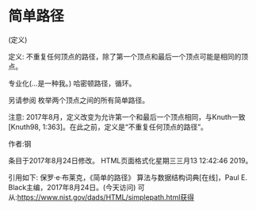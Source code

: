 # 简单路径


(定义)



定义:
不重复任何顶点的路径，除了第一个顶点和最后一个顶点可能是相同的顶点。



专业化(…是一种我。)
哈密顿路径，循环。



另请参阅
枚举两个顶点之间的所有简单路径。



注意:
2017年8月，定义改变为允许第一个和最后一个顶点相同，与Knuth一致[Knuth98, 1:363]。在此之前，定义是“不重复任何顶点的路径”。


作者:钢







条目于2017年8月24日修改。
HTML页面格式化星期三三月13 12:42:46 2019。



引用如下:
保罗·e·布莱克，《简单的路径》
算法与数据结构词典[在线]，Paul E. Black主编，2017年8月24日。(今天访问)
可从:https://www.nist.gov/dads/HTML/simplepath.html获得